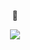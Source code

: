 <p align="center">
  👋
</p>
<p align="center">
  <img src="https://discord.c99.nl/widget/theme-1/483918339358588929.png">
</p>
